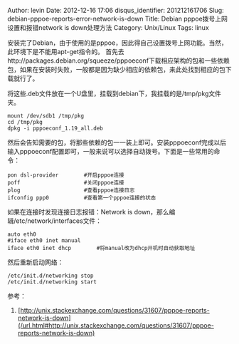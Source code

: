 Author: levin
Date: 2012-12-16 17:06
disqus_identifier: 201212161706
Slug: debian-pppoe-reports-error-network-is-down
Title: Debian pppoe拨号上网设置和报错network is down处理方法
Category: Unix/Linux
Tags: linux

安装完了Debian，由于使用的是pppoe，因此得自己设置拨号上网功能。当然，此环境下是不能用apt-get指令的。
首先去http://packages.debian.org/squeeze/pppoeconf下载相应架构的包和一些依赖包，如果在安装时失败，一般都是因为缺少相应的依赖包，来此处找到相应的包下载就行了。<!-- more -->

将这些.deb文件放在一个U盘里，挂载到debian下，我挂载的是/tmp/pkg文件夹。

    mount /dev/sdb1 /tmp/pkg
    cd /tmp/pkg
    dpkg -i pppoeconf_1.19_all.deb

然后会告知需要的包，将那些依赖的包一一装上即可。安装pppoeconf完成以后输入pppoeconf配置即可，一般来说可以选择自动拨号。下面是一些常用的命令：

    pon dsl-provider		#开启pppoe连接
    poff					#关闭pppoe连接
    plog					#查看pppoe连接日志
    ifconfig ppp0			#查看第一个pppoe连接的状态

如果在连接时发现连接日志报错：Network is down，那么编辑/etc/network/interfaces文件：

    auto eth0
    #iface eth0 inet manual
    iface eth0 inet dhcp		#将manual改为dhcp开机时自动获取地址

然后重新启动网络：

    /etc/init.d/networking stop
    /etc/init.d/networking start

参考：

1. [http://unix.stackexchange.com/questions/31607/pppoe-reports-network-is-down](/url.html#http://unix.stackexchange.com/questions/31607/pppoe-reports-network-is-down)
